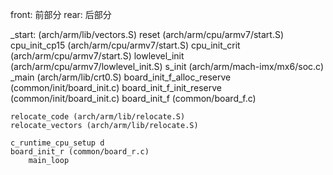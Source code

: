 front: 前部分
rear: 后部分

_start: (arch/arm/lib/vectors.S)
reset (arch/arm/cpu/armv7/start.S)
cpu_init_cp15 (arch/arm/cpu/armv7/start.S)
cpu_init_crit (arch/arm/cpu/armv7/start.S)
	lowlevel_init (arch/arm/cpu/armv7/lowlevel_init.S)
		s_init (arch/arm/mach-imx/mx6/soc.c)
_main (arch/arm/lib/crt0.S)
	board_init_f_alloc_reserve (common/init/board_init.c)
	board_init_f_init_reserve (common/init/board_init.c)
	board_init_f (common/board_f.c)
	
	relocate_code (arch/arm/lib/relocate.S)
	relocate_vectors (arch/arm/lib/relocate.S)
	
	c_runtime_cpu_setup d
	board_init_r (common/board_r.c)
		main_loop 
	